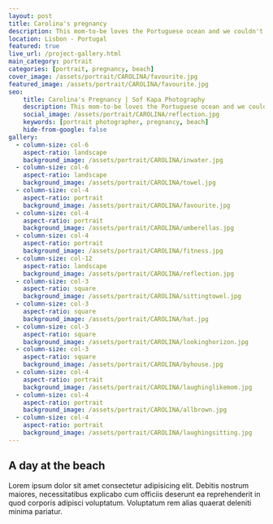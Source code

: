 ```yaml
---
layout: post
title: Carolina's pregnancy
description: This mom-to-be loves the Portuguese ocean and we couldn't think of a better place for the photoshoot
location: Lisbon - Portugal
featured: true
live_url: /project-gallery.html
main_category: portrait
categories: [portrait, pregnancy, beach]
cover_image: /assets/portrait/CAROLINA/favourite.jpg
featured_image: /assets/portrait/CAROLINA/favourite.jpg
seo:
    title: Carolina's Pregnancy | Sof Kapa Photography
    description: This mom-to-be loves the Portuguese ocean and we couldn't think of a better place for the photoshoot
    social_image: /assets/portrait/CAROLINA/reflection.jpg
    keywords: [portrait photographer, pregnancy, beach]
    hide-from-google: false
gallery:
  - column-size: col-6
    aspect-ratio: landscape
    background_image: /assets/portrait/CAROLINA/inwater.jpg
  - column-size: col-6
    aspect-ratio: landscape
    background_image: /assets/portrait/CAROLINA/towel.jpg
  - column-size: col-4
    aspect-ratio: portrait
    background_image: /assets/portrait/CAROLINA/favourite.jpg
  - column-size: col-4
    aspect-ratio: portrait
    background_image: /assets/portrait/CAROLINA/umberellas.jpg
  - column-size: col-4
    aspect-ratio: portrait
    background_image: /assets/portrait/CAROLINA/fitness.jpg
  - column-size: col-12
    aspect-ratio: landscape
    background_image: /assets/portrait/CAROLINA/reflection.jpg
  - column-size: col-3
    aspect-ratio: square
    background_image: /assets/portrait/CAROLINA/sittingtowel.jpg
  - column-size: col-3
    aspect-ratio: square
    background_image: /assets/portrait/CAROLINA/hat.jpg
  - column-size: col-3
    aspect-ratio: square
    background_image: /assets/portrait/CAROLINA/lookinghorizon.jpg
  - column-size: col-3
    aspect-ratio: square
    background_image: /assets/portrait/CAROLINA/byhouse.jpg
  - column-size: col-4
    aspect-ratio: portrait
    background_image: /assets/portrait/CAROLINA/laughinglikemom.jpg
  - column-size: col-4
    aspect-ratio: portrait
    background_image: /assets/portrait/CAROLINA/allbrown.jpg
  - column-size: col-4
    aspect-ratio: portrait
    background_image: /assets/portrait/CAROLINA/laughingsitting.jpg
---
```



## A day at the beach

Lorem ipsum dolor sit amet consectetur adipisicing elit. Debitis nostrum maiores, necessitatibus explicabo cum officiis deserunt ea reprehenderit in quod corporis adipisci voluptatum. Voluptatum rem alias quaerat deleniti minima pariatur.
